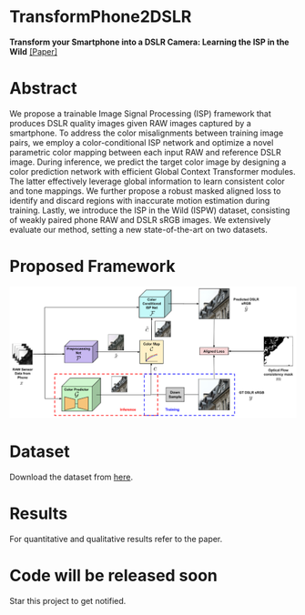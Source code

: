 # TransformPhone2DSLR
**Transform your Smartphone into a DSLR Camera: Learning the ISP in the Wild** [[Paper]](https://arxiv.org/abs/2203.10636)

# Abstract
We propose a trainable Image Signal Processing (ISP) framework that produces DSLR quality images given RAW images captured by a smartphone. To address the color misalignments between training image pairs, we employ a color-conditional ISP network and optimize a novel parametric color mapping between each input RAW and reference DSLR image. During inference, we predict the target color image by designing a color prediction network with efficient Global Context Transformer modules. The latter effectively leverage global information to learn consistent color and tone mappings. We further propose a robust masked aligned loss to identify and discard regions with inaccurate motion estimation during training. Lastly, we introduce the ISP in the Wild (ISPW) dataset, consisting of weakly paired phone RAW and DSLR sRGB images. We extensively evaluate our method, setting a new state-of-the-art on two datasets.

# Proposed Framework

![TransformPhone2DSLR](https://github.com/4rdhendu/TransformPhone2DSLR/blob/main/overview.png)

# Dataset

Download the dataset from [here](https://data.vision.ee.ethz.ch/ardhenut/ISPW-dataset/Tar/).

# Results

For quantitative and qualitative results refer to the paper.  

# Code will be released soon

Star this project to get notified.

